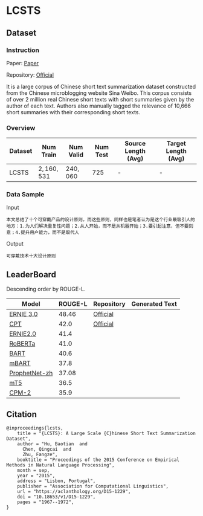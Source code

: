# LCSTS

## Dataset

### Instruction

Paper: [Paper](https://arxiv.org/abs/1506.05865)

Repository: [Official](http://icrc.hitsz.edu.cn/Article/show/139.html)

It is a large corpus of Chinese short text summarization dataset constructed from the Chinese microblogging website Sina Weibo. This corpus consists of over 2 million real Chinese short texts with short summaries given by the author of each text. Authors also manually tagged the relevance of 10,666 short summaries with their corresponding short texts.

### Overview

| Dataset | Num Train   | Num Valid | Num Test | Source Length (Avg) | Target Length (Avg) |
| ------- | ----------- | --------- | -------- | ------------------- | ------------------- |
| LCSTS   | $2,160,531$ | $240,060$ | $725$    | -                   | -                   |

### Data Sample

Input
```
本文总结了十个可穿戴产品的设计原则，而这些原则，同样也是笔者认为是这个行业最吸引人的地方：1.为人们解决重复性问题；2.从人开始，而不是从机器开始；3.要引起注意，但不要刻意；4.提升用户能力，而不是取代人
```
Output
```
可穿戴技术十大设计原则
```
## LeaderBoard

Descending order by ROUGE-L.

| Model                                                 | ROUGE-L | Repository                                                   | Generated Text |
| ----------------------------------------------------- | ------- | ------------------------------------------------------------ | -------------- |
| [ERNIE 3.0](https://arxiv.org/pdf/2107.02137.pdf)     | $48.46$ | [Official](https://github.com/PaddlePaddle/PaddleNLP/tree/develop/model_zoo/ernie-3.0) |                |
| [CPT](https://arxiv.org/pdf/2109.05729.pdf)           | $42.0$  | [Official](https://github.com/fastnlp/CPT)                   |                |
| [ERNIE2.0](https://arxiv.org/pdf/2109.05729.pdf)      | $41.4$  |                                                              |                |
| [RoBERTa](https://arxiv.org/pdf/2109.05729.pdf)       | $41.0$  |                                                              |                |
| [BART](https://arxiv.org/pdf/2109.05729.pdf)          | $40.6$  |                                                              |                |
| [mBART](https://arxiv.org/pdf/2109.05729.pdf)         | $37.8$  |                                                              |                |
| [ProphetNet-zh](https://arxiv.org/pdf/2107.02137.pdf) | $37.08$ |                                                              |                |
| [mT5](https://arxiv.org/pdf/2109.05729.pdf)           | $36.5$  |                                                              |                |
| [CPM-2](https://arxiv.org/pdf/2109.05729.pdf)         | $35.9$  |                                                              |                |

## Citation

```
@inproceedings{lcsts,
    title = "{LCSTS}: A Large Scale {C}hinese Short Text Summarization Dataset",
    author = "Hu, Baotian  and
      Chen, Qingcai  and
      Zhu, Fangze",
    booktitle = "Proceedings of the 2015 Conference on Empirical Methods in Natural Language Processing",
    month = sep,
    year = "2015",
    address = "Lisbon, Portugal",
    publisher = "Association for Computational Linguistics",
    url = "https://aclanthology.org/D15-1229",
    doi = "10.18653/v1/D15-1229",
    pages = "1967--1972",
}
```
